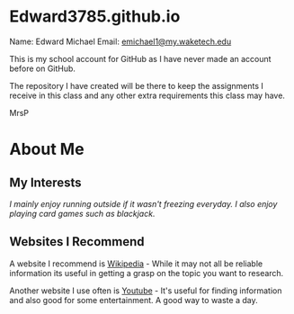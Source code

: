 # Edward3785.github.io

Name: Edward Michael
Email: emichael1@my.waketech.edu

This is my school account for GitHub as I have never made an account before on GitHub.

The repository I have created will be there to keep the assignments I receive in this class and any other extra requirements this class may have.

MrsP

# About Me #

## My Interests ##
_I mainly enjoy running outside if it wasn't freezing everyday. I also enjoy playing card games such as blackjack._


## Websites I Recommend ##
A website I recommend is [Wikipedia](https://www.wikipedia.org/) - While it may not all be reliable information its useful in getting a grasp on the topic you want to research.

Another website I use often is [Youtube](https://www.youtube.com/) - It's useful for finding information and also good for some entertainment. A good way to waste a day. 

